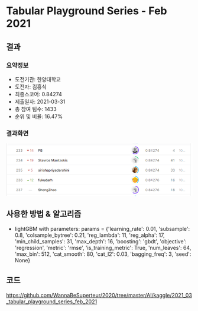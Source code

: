 # Tabular Playground Series - Feb 2021
## 결과
### 요약정보
- 도전기관: 한양대학교
- 도전자: 김홍식
- 최종스코어: 0.84274
- 제출일자: 2021-03-31
- 총 참여 팀수: 1433
- 순위 및 비율: 16.47%
### 결과화면
![leaderboard05](./img/leaderboard05.png)
## 사용한 방법 & 알고리즘
- lightGBM with parameters:
params = {'learning_rate': 0.01,
              'subsample': 0.8,
              'colsample_bytree': 0.21,
              'reg_lambda': 11,
              'reg_alpha': 17,
              'min_child_samples': 31,
              'max_depth': 16,
              'boosting': 'gbdt',
              'objective': 'regression',
              'metric': 'rmse',
              'is_training_metric': True,
              'num_leaves': 64,
              'max_bin': 512,
              'cat_smooth': 80,
              'cat_l2': 0.03,
              'bagging_freq': 3,
              'seed': None}
## 코드
https://github.com/WannaBeSuperteur/2020/tree/master/AI/kaggle/2021_03_tabular_playground_series_feb_2021